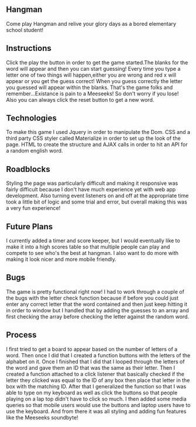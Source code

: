## Hangman
Come play Hangman and relive your glory days as a bored elementary school student!

## Instructions
Click the play the button in order to get the game started.The blanks for the word will appear and then you can start guessing! Every time you type a letter one of two things will happen,either you are wrong and red x will appear or you get the guess correct! When you guess correctly the letter you guessed will appear within the blanks. That's the game folks and remember...Existance is pain to a Meeseeks! So don't worry if you lose! Also you can always click the reset button to get a new word.

## Technologies

To make this game I used Jquery in order to manipulate the Dom. CSS and a third party CSS styler called Materialize in order to set up the
look of the page. HTML to create the structure and AJAX calls in order to hit an API for a random english word.

## Roadblocks
Styling the page was particularly difficult and making it responsive was fairly difficult because I don't have much experience yet with
web app development. Also turning event listeners on and off at the appropriate time took a little bit of logic and some trial and error,
but overall making this was a very fun experience!

## Future Plans

I currently added a timer and score keeper, but I would eventually like to make it into a high scores table so that multiple people
can play and compete to see who's the best at hangman. I also want to do more with making it look nicer and more mobile friendly.

## Bugs
The game is pretty functional right now! I had to work through a couple of the bugs with the letter check function
because if before you could just enter any correct letter that the word contained and then just keep hitting it in order to window
but I handled that by adding the guesses to an array and first checking the array before checking the letter against the random word.

## Process

I first tried to get a board to appear based on the number of letters of a word. Then once I did that I created a function buttons with the letters of the alphabet on it. Once I finished that I did that I looped through the letters of the word and gave them an ID that was
the same as their letter. Then I created a function attached to a click listener that basically checked if the letter they clicked was equal to the ID of any box then place that letter in the box with the matching ID. After that I generalized the function so that I was
able to type on my keyboard as well as click the buttons so that people playing on a lap top didn't have to click so much. I then added
some media queries so that mobile users would use the buttons and laptop users have to use the keyboard. And from there it was all styling and adding fun features like the Meeseeks soundbyte!
